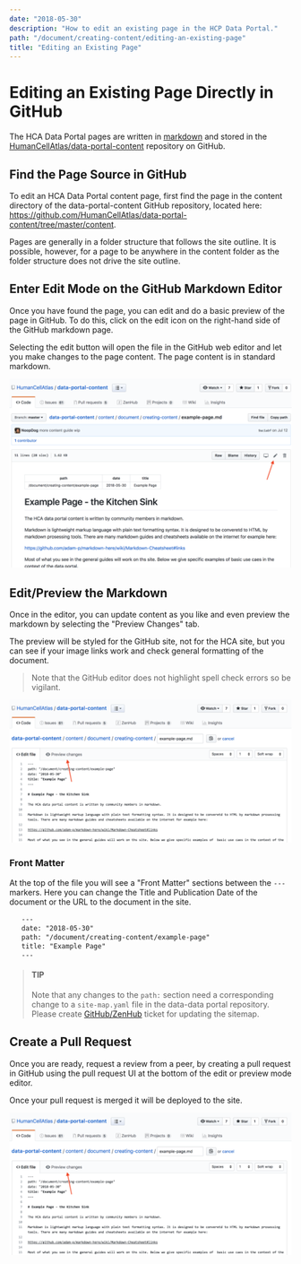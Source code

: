 ```yaml
---
date: "2018-05-30"
description: "How to edit an existing page in the HCP Data Portal."
path: "/document/creating-content/editing-an-existing-page"
title: "Editing an Existing Page"
---
```


# Editing an Existing Page Directly in GitHub

The HCA Data Portal pages are written in [markdown](https://guides.github.com/features/mastering-markdown/) and stored in the [HumanCellAtlas/data-portal-content](https://github.com/HumanCellAtlas/data-portal-content) repository on GitHub.

## Find the Page Source in GitHub

To edit an HCA Data Portal content page, first find the page in the content directory of the data-portal-content GitHub repository, located here: https://github.com/HumanCellAtlas/data-portal-content/tree/master/content.

Pages are generally in a folder structure that follows the site outline. It is possible, however, for a page to be anywhere in the content folder as the folder structure does not drive the site outline.

## Enter Edit Mode on the GitHub Markdown Editor

Once you have found the page, you can edit and do a basic preview of the page in GitHub. To do this, click on the edit icon on the right-hand side of the GitHub markdown page.

Selecting the edit button will open the file in the GitHub web editor and let you make changes to the page content. The page content is in standard markdown.

![Edit an Existing Page](../_images/edit-existing-page.png "Edit an Existing Page")

## Edit/Preview the Markdown

Once in the editor, you can update content as you like and even preview the markdown by selecting the "Preview Changes" tab.

The preview will be styled for the GitHub site, not for the HCA site, but you can see if your image links work and check general formatting of the document.

> Note that the GitHub editor does not highlight spell check errors so be vigilant.

![Edit in GitHub](../_images/edit-mode.png "Edit an Existing Page")

### Front Matter

At the top of the file you will see a "Front Matter" sections between the `---` markers. Here you can change the Title and Publication Date of the document or the URL to the document in the site.

```
   ---
   date: "2018-05-30"
   path: "/document/creating-content/example-page"
   title: "Example Page"
   ---
```

> #### TIP
> Note that any changes to the `path:` section need a corresponding change to a `site-map.yaml` file in the data-data portal repository. Please create [GitHub/ZenHub](https://app.zenhub.com/workspace/o/humancellatlas/data-portal-content/boards?repos=130759918) ticket for updating the sitemap.

## Create a Pull Request

Once you are ready, request a review from a peer, by creating a pull request in GitHub using the pull request UI at the bottom of the edit or preview mode editor.

Once your pull request is merged it will be deployed to the site.

![Create a Pull Request](../_images/edit-mode.png "Edit an Existing Page")
